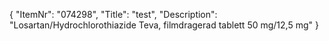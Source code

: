 {
  "ItemNr": "074298",
  "Title": "test",
  "Description": "Losartan/Hydrochlorothiazide Teva, filmdragerad tablett 50 mg/12,5 mg"
}